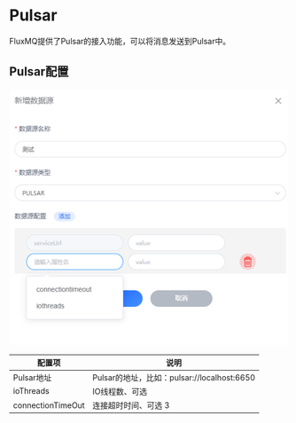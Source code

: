 # Pulsar
FluxMQ提供了Pulsar的接入功能，可以将消息发送到Pulsar中。
## Pulsar配置
![img_2.png](../../../../assets/images/gzyq/source/img_2.png)

| 配置项               | 说明                                   |
|-------------------|--------------------------------------|
| Pulsar地址          | Pulsar的地址，比如：pulsar://localhost:6650 |
| ioThreads         | IO线程数、可选                             |
| connectionTimeOut | 连接超时时间、可选                 3          |
